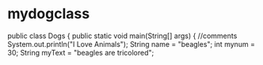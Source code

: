 # mydogclass
public class Dogs {
    public static void main(String[] args) {
        //comments
        System.out.println("I Love Animals");
        String name = "beagles";
        int mynum = 30;
        String myText = "beagles are tricolored";
